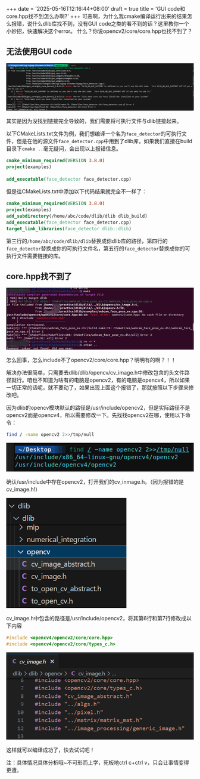 +++
date = '2025-05-16T12:16:44+08:00'
draft = true
title = 'GUI code和core.hpp找不到怎么办啊?'
+++
可恶啊，为什么我cmake编译运行出来的结果怎么报错，说什么dlib库找不到，没有GUI code之类的看不到的话？这里教你一个小妙招，快速解决这个error。
什么？你说opencv2/core/core.hpp也找不到了？
<!--more-->

## 无法使用GUI code

![GUI code](../GUIcode.png)

其实是因为没找到链接完全导致的，我们需要将可执行文件与dlib链接起来。

以下CMakeLists.txt文件为例，我们想编译一个名为`face_detector`的可执行文件，但是在他的源文件`face_detector.cpp`中用到了dlib库，如果我们直接在build目录下`cmake ..`毫无疑问，会出现以上报错信息。

```cmake
cmake_minimum_required(VERSION 3.8.0)
project(examples)

add_executable(face_detector face_detector.cpp)
```
但是往CMakeLists.txt中添加以下代码结果就完全不一样了：

```cmake
cmake_minimum_required(VERSION 3.8.0)
project(examples)
add_subdirectory(/home/abc/code/dlib/dlib dlib_build)
add_executable(face_detector face_detector.cpp)
target_link_libraries(face_detector dlib::dlib)
```


第三行的`/home/abc/code/dlib/dlib`替换成你dlib库的路径，第四行的`face_detector`替换成你的可执行文件名，第五行的`face_detector`替换成你的可执行文件需要链接的库。

## core.hpp找不到了

![core.hpp找不到了.png](../core.hpp找不到了.png)

怎么回事，怎么include不了opencv2/core/core.hpp？明明有的啊？！！

解决办法很简单，只需要去dlib/dlib/opencv/cv_image.h中修改包含的头文件路径就行。咱也不知道为啥有的电脑是opencv2，有的电脑是opencv4，所以如果一切正常的话呢，就不要动了，如果出现上面这个报错了，那就按照以下步骤来修改吧。

因为dlib的opencv模块默认的路径是/usr/include/opencv2，但是实际路径不是opencv2而是opencv4，所以需要修改一下。先找找opencv2在哪，使用以下命令：

```bash
find / -name opencv2 2>>/tmp/null
```

![alt text](../image-1.png)

确认/usr/include中存在opencv2，打开我们的cv_inmage.h。（因为报错的是cv_image.h!）

![alt text](../image.png)

cv_image.h中包含的路径是/usr/include/opencv2，将其第6行和第7行修改成以下内容

```cpp
#include <opencv4/opencv2/core/core.hpp>
#include <opencv4/opencv2/core/types_c.h>
```
![alt text](../image-2.png)


这样就可以编译成功了，快去试试吧！

注：具体情况具体分析哦~不可形而上学，死板地ctrl c+ctrl v，只会让事情变得更遭。

